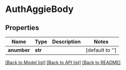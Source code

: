 # AuthAggieBody

## Properties
Name | Type | Description | Notes
------------ | ------------- | ------------- | -------------
**anumber** | **str** |  | [default to '']

[[Back to Model list]](../README.md#documentation-for-models) [[Back to API list]](../README.md#documentation-for-api-endpoints) [[Back to README]](../README.md)

